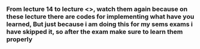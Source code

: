 ### From lecture 14 to lecture <>, watch them again because on these lecture there are codes for implementing what have you learned, But just because i am doing this for my sems exams i have skipped it, so after the exam make sure to learn them properly